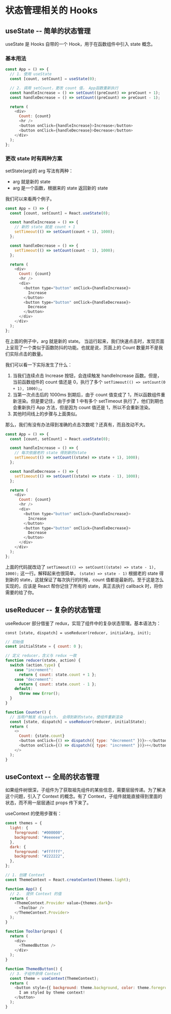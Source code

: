 # 状态管理相关的 Hooks

## useState -- 简单的状态管理

useState 是 Hooks 自带的一个 Hook，用于在函数组件中引入 state 概念。

### 基本用法

```javascript
const App = () => {
  // 1. 使用 useState
  const [count, setCount] = useState(0);

  // 2. 调用 setCount，更改 count 值， App函数重新执行
  const handleIncrease = () => setCount((preCount) => preCount + 1);
  const handleDecrease = () => setCount((preCount) => preCount - 1);

  return (
    <div>
      Count: {count}
      <hr />
      <button onClick={handleIncrease}>Increase</button>
      <button onClick={handleDecrease}>Decrease</button>
    </div>
  );
};
```

### 更改 state 时有两种方案

setState(arg)的 arg 写法有两种：

- arg 就是新的 state
- arg 是一个函数，根据来的 state 返回新的 state

我们可以来看两个例子。

```javascript
const App = () => {
  const [count, setCount] = React.useState(0);

  const handleIncrease = () => {
    // 新的 state 就是 count + 1
    setTimeout(() => setCount(count + 1), 1000);
  };

  const handleDecrease = () => {
    setTimeout(() => setCount(count - 1), 1000);
  };

  return (
    <div>
      Count: {count}
      <hr />
      <div>
        <button type="button" onClick={handleIncrease}>
          Increase
        </button>
        <button type="button" onClick={handleDecrease}>
          Decrease
        </button>
      </div>
    </div>
  );
};
```

在上面的例子中，arg 就是新的 state。 当运行起来，我们快速点击时，发现页面上呈现了一个类似于函数防抖的功能。也就是说，页面上的 Count 数量并不是我们实际点击的数量。

我们可以看一下实际发生了什么：

1. 当我们连续点击 Increase 按钮，会连续触发 handleIncrease 函数。但是，当前函数组件的 count 值还是 0，执行了多个 `setTimeout(() => setCount(0 + 1), 1000);`。
2. 当第一次点击后的 1000ms 到期后，由于 count 值变成了 1，所以函数组件重新渲染。但是要记住，由于步骤 1 中有多个 setTimeout 执行了，他们到期也会重新执行 App 方法，但是因为 count 值还是 1，所以不会重新渲染。
3. 其他时间线上的步骤与上面类似。

那么，我们有没有办法得到准确的点击次数呢？还真有，而且改动不大。

```javascript
const App = () => {
  const [count, setCount] = React.useState(0);

  const handleIncrease = () => {
    // 每次依据老的 state 得到新的state
    setTimeout(() => setCount((state) => state + 1), 1000);
  };

  const handleDecrease = () => {
    setTimeout(() => setCount((state) => state - 1), 1000);
  };

  return (
    <div>
      Count: {count}
      <hr />
      <div>
        <button type="button" onClick={handleIncrease}>
          Increase
        </button>
        <button type="button" onClick={handleDecrease}>
          Decrease
        </button>
      </div>
    </div>
  );
};
```

上面的代码就改动了 `setTimeout(() => setCount((state) => state - 1), 1000);` 这一行。解释起来也很简单， `(state) => state - 1)` 根据老的 state 得到新的 state，这就保证了每次执行的时候，count 值都是最新的。至于这是怎么实现的，应该是 React 帮你记住了所有的 state，真正去执行 callback 时，将你需要的给了你。

## useReducer -- 复杂的状态管理

useReducer 部分借鉴了 redux，实现了组件中的复杂状态管理。基本语法为：

`const [state, dispatch] = useReducer(reducer, initialArg, init);`

```javascript
// 初始值
const initialState = { count: 0 };

// 定义 reducer，含义与 redux 一致
function reducer(state, action) {
  switch (action.type) {
    case "increment":
      return { count: state.count + 1 };
    case "decrement":
      return { count: state.count - 1 };
    default:
      throw new Error();
  }
}

function Counter() {
  // 当用户触发 dispatch， 会得到新的state，使组件重新渲染
  const [state, dispatch] = useReducer(reducer, initialState);
  return (
    <>
      Count: {state.count}
      <button onClick={() => dispatch({ type: "decrement" })}>-</button>
      <button onClick={() => dispatch({ type: "increment" })}>+</button>
    </>
  );
}
```

## useContext -- 全局的状态管理

如果组件树很深，子组件为了获取祖先组件的某些信息，需要层层传递。为了解决这个问题，引入了 Context 的概念。有了 Context，子组件就能直接得到里面的状态，而不用一层层通过 props 传下来了。

useContext 的使用步骤有：

```javascript
const themes = {
  light: {
    foreground: "#000000",
    background: "#eeeeee",
  },
  dark: {
    foreground: "#ffffff",
    background: "#222222",
  },
};

// 1. 创建 Context
const ThemeContext = React.createContext(themes.light);

function App() {
  // 2.  提供 Context 的值
  return (
    <ThemeContext.Provider value={themes.dark}>
      <Toolbar />
    </ThemeContext.Provider>
  );
}

function Toolbar(props) {
  return (
    <div>
      <ThemedButton />
    </div>
  );
}

function ThemedButton() {
  // 3. 子组件获得 Context
  const theme = useContext(ThemeContext);
  return (
    <button style={{ background: theme.background, color: theme.foreground }}>
      I am styled by theme context!
    </button>
  );
}
```
